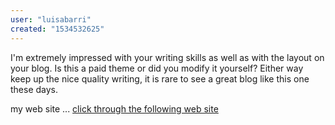 ```yaml
---
user: "luisabarri"
created: "1534532625"
---
```


I'm extremely impressed with your writing skills 
as well as with the layout on your blog. Is this a paid theme 
or did you modify it yourself? Either way keep up the nice quality writing, it is rare to see a great blog like this one these days.


my web site ... <a href="https://weaponbunker.com/groups/harry-kane-cristiano-ronaldo-and-romelu-lukaku/">click through the following web site</a>
